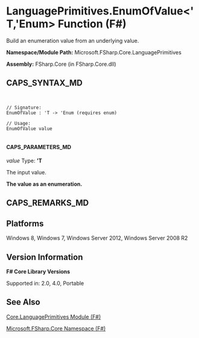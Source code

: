 # LanguagePrimitives.EnumOfValue<'T,'Enum> Function (F#)

Build an enumeration value from an underlying value.

**Namespace/Module Path:** Microsoft.FSharp.Core.LanguagePrimitives

**Assembly:** FSharp.Core (in FSharp.Core.dll)


## CAPS_SYNTAX_MD



```


// Signature:
EnumOfValue : 'T -> 'Enum (requires enum)

// Usage:
EnumOfValue value


```



#### CAPS_PARAMETERS_MD
*value*
Type: **'T**


The input value.



**The value as an enumeration.**
## CAPS_REMARKS_MD

## Platforms
Windows 8, Windows 7, Windows Server 2012, Windows Server 2008 R2


## Version Information
**F# Core Library Versions**

Supported in: 2.0, 4.0, Portable




## See Also
[Core.LanguagePrimitives Module &#40;F&#35;&#41;](Core.LanguagePrimitives+Module+%28F%23%29.md)

[Microsoft.FSharp.Core Namespace &#40;F&#35;&#41;](Microsoft.FSharp.Core+Namespace+%28F%23%29.md)

